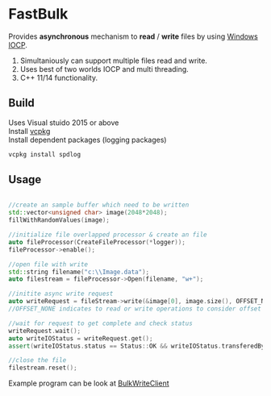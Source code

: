# FastBulk

Provides **asynchronous** mechanism to **read** / **write** files by using [Windows IOCP](https://docs.microsoft.com/en-us/windows/win32/fileio/i-o-completion-ports).

1) Simultaniously can support multiple files read and write.  
2) Uses best of two worlds IOCP and multi threading.
3) C++ 11/14 functionality.

## Build

Uses Visual stuido 2015 or above  
Install [vcpkg](https://vcpkg.io/en/getting-started.html)  
Install dependent packages (logging packages)

```bash
vcpkg install spdlog
```

## Usage

```cpp

//create an sample buffer which need to be written
std::vector<unsigned char> image(2048*2048);
fillWithRandomValues(image);

//initialize file overlapped processor & create an file
auto fileProcessor(CreateFileProcessor(*logger));
fileProcessor->enable();

//open file with write
std::string filename("c:\\Image.data");
auto filestream = fileProcessor->Open(filename, "w+");

//initite async write request
auto writeRequest = fileStream->write(&image[0], image.size(), OFFSET_NONE);
//OFFSET_NONE indicates to read or write operations to consider offset as current file position.

//wait for request to get complete and check status
writeRequest.wait();
auto writeIOStatus = writeRequest.get();
assert(writeIOStatus.status == Status::OK && writeIOStatus.transferedBytes == image.size())

//close the file
filestream.reset();
```


Example program can be look at 
[BulkWriteClient](https://github.com/mohandarsi/FastBulk/tree/master/BulkWriteClient)
